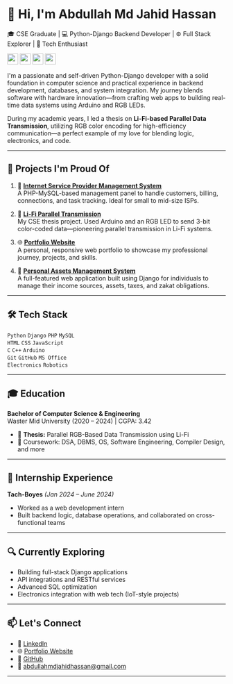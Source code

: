 # 👋 Hi, I'm Abdullah Md Jahid Hassan
🎓 CSE Graduate | 💻 Python-Django Backend Developer | ⚙️ Full Stack Explorer | 🚀 Tech Enthusiast

<p>
  <img src="https://img.shields.io/badge/🎓_CSE_Graduate-blue" height="25">
  <img src="https://img.shields.io/badge/💻_Python--Django_Backend_Developer-brightgreen" height="25">
  <img src="https://img.shields.io/badge/⚙️_Full_Stack_Explorer-yellow" height="25">
  <img src="https://img.shields.io/badge/🚀_Tech_Enthusiast-orange" height="25">
</p>


I'm a passionate and self-driven Python-Django developer with a solid foundation in computer science and practical experience in backend development, databases, and system integration. My journey blends software with hardware innovation—from crafting web apps to building real-time data systems using Arduino and RGB LEDs.

During my academic years, I led a thesis on **Li-Fi-based Parallel Data Transmission**, utilizing RGB color encoding for high-efficiency communication—a perfect example of my love for blending logic, electronics, and code.

---

## 🚀 Projects I'm Proud Of

1. 🔌 **[Internet Service Provider Management System](https://github.com/abdullah-md-jahid-hassan/ISP-Management-System)**  
   A PHP-MySQL-based management panel to handle customers, billing, connections, and task tracking. Ideal for small to mid-size ISPs.

2. 🌈 **[Li-Fi Parallel Transmission](https://github.com/abdullah-md-jahid-hassan/li-fi-parallel-rgb)**  
   My CSE thesis project. Used Arduino and an RGB LED to send 3-bit color-coded data—pioneering parallel transmission in Li-Fi systems.

3. 🌐 **[Portfolio Website](https://amjh.space)**  
   A personal, responsive web portfolio to showcase my professional journey, projects, and skills.

4. 💸 **[Personal Assets Management System](https://my_asset.amjh.space)**  
   A full-featured web application built using Django for individuals to manage their income sources, assets, taxes, and zakat obligations.

---

## 🛠 Tech Stack

`Python` `Django` `PHP` `MySQL`  
`HTML` `CSS` `JavaScript`  
`C` `C++` `Arduino`  
`Git` `GitHub` `MS Office`  
`Electronics` `Robotics`

---

## 🎓 Education

**Bachelor of Computer Science & Engineering**  
Waster Mid University (2020 – 2024) | CGPA: 3.42  
- 📌 **Thesis:** Parallel RGB-Based Data Transmission using Li-Fi  
- 🧪 Coursework: DSA, DBMS, OS, Software Engineering, Compiler Design, and more

---

## 💼 Internship Experience

**Tach-Boyes** *(Jan 2024 – June 2024)*  
- Worked as a web development intern  
- Built backend logic, database operations, and collaborated on cross-functional teams

---

## 🔍 Currently Exploring

- Building full-stack Django applications
- API integrations and RESTful services
- Advanced SQL optimization
- Electronics integration with web tech (IoT-style projects)

---

## 📫 Let's Connect

- 🔗 [LinkedIn](https://www.linkedin.com/in/abdullah-md-jahid-hassan-rqe/)  
- 🌐 [Portfolio Website](https://amjh.space)  
- 🐙 [GitHub](https://github.com/abdullah-md-jahid-hassan)  
- 📧 abdullahmdjahidhassan@gmail.com

---
